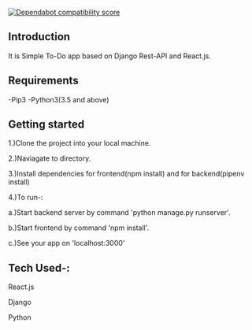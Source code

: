 [![Dependabot compatibility score](https://api.dependabot.com/badges/compatibility_score?dependency-name=react-dom&package-manager=npm_and_yarn&previous-version=16.6.3&new-version=16.8.6)](https://dependabot.com/compatibility-score.html?dependency-name=react-dom&package-manager=npm_and_yarn&previous-version=16.6.3&new-version=16.8.6)

## Introduction
It is Simple To-Do app based on Django Rest-API and React.js.

## Requirements
-Pip3
-Python3(3.5 and above)

## Getting started
1.)Clone the project into your local machine.

2.)Naviagate to directory.

3.)Install dependencies for frontend(npm install) and for backend(pipenv install)

4.)To run-:

a.)Start backend server by command 'python manage.py runserver'.

b.)Start frontend by command 'npm install'.

c.)See your app on 'localhost:3000'


## Tech Used-:

React.js

Django

Python
